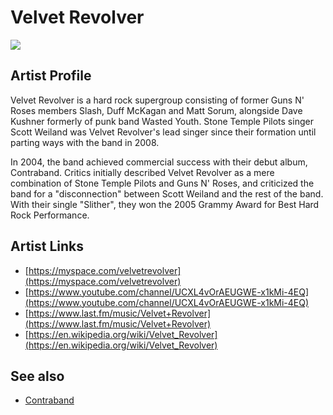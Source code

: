 # Velvet Revolver

![](../../asssets/artists/Velvet_Revolver.png)

## Artist Profile

Velvet Revolver is a hard rock supergroup consisting of former Guns N' Roses members Slash, Duff McKagan and Matt Sorum, alongside Dave Kushner formerly of punk band Wasted Youth. Stone Temple Pilots singer Scott Weiland was Velvet Revolver's lead singer since their formation until parting ways with the band in 2008. 

In 2004, the band achieved commercial success with their debut album, Contraband. Critics initially described Velvet Revolver as a mere combination of Stone Temple Pilots and Guns N' Roses, and criticized the band for a "disconnection" between Scott Weiland and the rest of the band. With their single "Slither", they won the 2005 Grammy Award for Best Hard Rock Performance.

## Artist Links

- [https://myspace.com/velvetrevolver](https://myspace.com/velvetrevolver)
- [https://www.youtube.com/channel/UCXL4vOrAEUGWE-x1kMi-4EQ](https://www.youtube.com/channel/UCXL4vOrAEUGWE-x1kMi-4EQ)
- [https://www.last.fm/music/Velvet+Revolver](https://www.last.fm/music/Velvet+Revolver)
- [https://en.wikipedia.org/wiki/Velvet_Revolver](https://en.wikipedia.org/wiki/Velvet_Revolver)


## See also

- [Contraband](Velvet_Revolver-Contraband.md)
